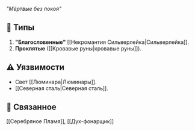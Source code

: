 *"Мёртвые без покоя"*

## 📜 Типы
1. **"Благословенные"** [[Некромантия Сильверлейка|Сильверлейка]].
2. **Проклятые** ([[Кровавые руны|кровавые руны]]).

## ⚠️ Уязвимости
- Свет [[Люминара|Люминары]].
- [[Северная сталь|Северная сталь]].

## 🔗 Связанное
[[Серебряное Пламя]], [[Дух-фонарщик]]
